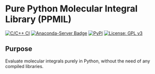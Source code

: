 # Pure Python Molecular Integral Library (PPMIL)

[![C/C++ CI](https://github.com/ifilot/ppmil/actions/workflows/build.yml/badge.svg)](https://github.com/ifilot/ppmil/actions/workflows/build.yml)
[![Anaconda-Server Badge](https://anaconda.org/ifilot/ppmil/badges/version.svg)](https://anaconda.org/ifilot/ppmil)
[![PyPI](https://img.shields.io/pypi/v/ppmil?style=flat-square)](https://pypi.org/project/ppmil/)
[![License: GPL v3](https://img.shields.io/badge/License-GPLv3-blue.svg)](https://www.gnu.org/licenses/gpl-3.0)

## Purpose

Evaluate molecular integrals purely in Python, without the need of any
compiled libraries.
